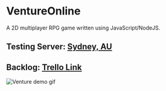 # VentureOnline
A 2D multiplayer RPG game written using JavaScript/NodeJS.<br>
<h2>Testing Server: <a href="http://venture-env-1.ap-southeast-2.elasticbeanstalk.com">Sydney, AU</a></h2>
<h2>Backlog: <a href="https://trello.com/b/unN0cddD">Trello Link</a></h2>
<img src="dev/media/TestRun2.gif" alt="Venture demo gif">